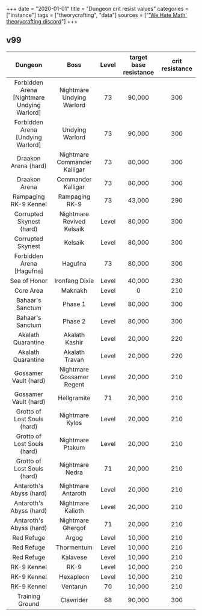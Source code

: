 +++
date = "2020-01-01"
title = "Dungeon crit resist values"
categories = ["instance"]
tags = ["theorycrafting", "data"]
sources = ["['We Hate Math' theorycrafting discord](https://discord.gg/zY7bbFp)"]
+++

## v99
| Dungeon | Boss | Level | target base resistance | crit resistance |
| :-: | :-: | :-: | :-: | :-: |
| Forbidden Arena [Nightmare Undying Warlord] | Nightmare Undying Warlord | 73 | 90,000 | 300 |
| Forbidden Arena [Undying Warlord] | Undying Warlord | 73 | 90,000 | 300 |
| Draakon Arena (hard) | Nightmare Commander Kalligar | 73 | 80,000 | 300 |
| Draakon Arena | Commander Kalligar | 73 | 80,000 | 300 |
| Rampaging RK-9 Kennel | Rampaging RK-9 | 73 | 43,000 | 290 |
| Corrupted Skynest (hard) | Nightmare Revived Kelsaik | Level | 80,000 | 300 |
| Corrupted Skynest | Kelsaik | Level | 80,000 | 300 |
| Forbidden Arena [Hagufna] | Hagufna | 73 | 80,000 | 300 |
| Sea of Honor | Ironfang Dixie | Level | 40,000 | 230 |
| Core Area | Maknakh | Level | 0 | 210 |
| Bahaar's Sanctum | Phase 1 | Level | 80,000 | 300 |
| Bahaar's Sanctum | Phase 2 | Level | 80,000 | 300 |
| Akalath Quarantine | Akalath Kashir | Level | 20,000 | 220 |
| Akalath Quarantine | Akalath Travan | Level | 20,000 | 220 |
| Gossamer Vault (hard) | Nightmare Gossamer Regent | Level | 20,000 | 210 |
| Gossamer Vault (hard) | Hellgramite | 71 | 20,000 | 210 |
| Grotto of Lost Souls (hard) | Nightmare Kylos | Level | 20,000 | 210 |
| Grotto of Lost Souls (hard) | Nightmare Ptakum | Level | 20,000 | 210 |
| Grotto of Lost Souls (hard) | Nightmare Nedra | 71 | 20,000 | 210 |
| Antaroth's Abyss (hard) | Nightmare Antaroth | Level | 20,000 | 210 |
| Antaroth's Abyss (hard) | Nightmare Kalioth | Level | 20,000 | 210 |
| Antaroth's Abyss (hard) | Nightmare Ghergof | 71 | 20,000 | 210 |
| Red Refuge | Argog | Level | 10,000 | 210 |
| Red Refuge | Thormentum | Level | 10,000 | 210 |
| Red Refuge | Kalavese | Level | 10,000 | 210 |
| RK-9 Kennel | RK-9 | Level | 10,000 | 210 |
| RK-9 Kennel | Hexapleon | Level | 10,000 | 210 |
| RK-9 Kennel | Ventarun | 70 | 10,000 | 210 |
| Training Ground | Clawrider | 68 | 90,000 | 300 |
